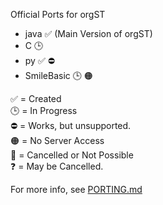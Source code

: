 Official Ports for orgST
- java ✅ (Main Version of orgST)
- C 🕒
- py ✅ ⛔
- SmileBasic 🕒 🟠

✅  = Created  
🕒  = In Progress  
⛔ = Works, but unsupported.  
🟠  = No Server Access  
🚫  = Cancelled or Not Possible  
❓  = May be Cancelled.  

For more info, see [PORTING.md](/PORTING.md)  
